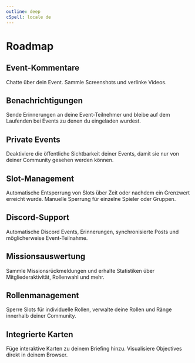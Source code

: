 ```yaml
---
outline: deep
cSpell: locale de
---
```


# Roadmap

## Event-Kommentare

Chatte über dein Event. Sammle Screenshots und verlinke Videos.

## Benachrichtigungen

Sende Erinnerungen an deine Event-Teilnehmer und bleibe auf dem Laufenden bei Events zu denen du eingeladen wurdest.

## Private Events

Deaktiviere die öffentliche Sichtbarkeit deiner Events, damit sie nur von deiner Community gesehen werden können.

## Slot-Management

Automatische Entsperrung von Slots über Zeit oder nachdem ein Grenzwert erreicht wurde. Manuelle Sperrung für einzelne Spieler oder Gruppen.

## Discord-Support

Automatische Discord Events, Erinnerungen, synchronisierte Posts und möglicherweise Event-Teilnahme.

## Missionsauswertung

Sammle Missionsrückmeldungen und erhalte Statistiken über Mitgliederaktivität, Rollenwahl und mehr.

## Rollenmanagement

Sperre Slots für individuelle Rollen, verwalte deine Rollen und Ränge innerhalb deiner Community.

## Integrierte Karten

Füge interaktive Karten zu deinem Briefing hinzu. Visualisiere Objectives direkt in deinem Browser.
